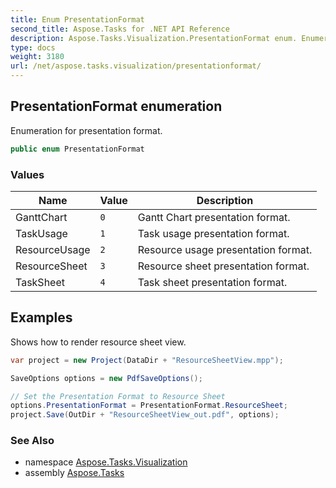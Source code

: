 ```yaml
---
title: Enum PresentationFormat
second_title: Aspose.Tasks for .NET API Reference
description: Aspose.Tasks.Visualization.PresentationFormat enum. Enumeration for presentation format
type: docs
weight: 3180
url: /net/aspose.tasks.visualization/presentationformat/
---
```

## PresentationFormat enumeration

Enumeration for presentation format.

```csharp
public enum PresentationFormat
```

### Values

| Name | Value | Description |
| --- | --- | --- |
| GanttChart | `0` | Gantt Chart presentation format. |
| TaskUsage | `1` | Task usage presentation format. |
| ResourceUsage | `2` | Resource usage presentation format. |
| ResourceSheet | `3` | Resource sheet presentation format. |
| TaskSheet | `4` | Task sheet presentation format. |

## Examples

Shows how to render resource sheet view.

```csharp
var project = new Project(DataDir + "ResourceSheetView.mpp");

SaveOptions options = new PdfSaveOptions();

// Set the Presentation Format to Resource Sheet
options.PresentationFormat = PresentationFormat.ResourceSheet;
project.Save(OutDir + "ResourceSheetView_out.pdf", options);
```

### See Also

* namespace [Aspose.Tasks.Visualization](../../aspose.tasks.visualization/)
* assembly [Aspose.Tasks](../../)



